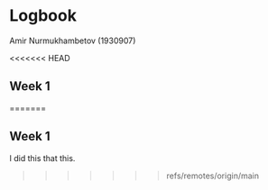 # Logbook

Amir Nurmukhambetov (1930907)

<<<<<<< HEAD
## Week 1
=======
## Week 1 

I did this that this.
>>>>>>> refs/remotes/origin/main
